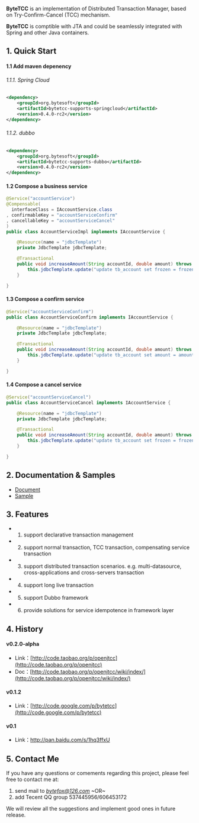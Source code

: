 ﻿
**ByteTCC** is an implementation of Distributed Transaction Manager, based on Try-Confirm-Cancel (TCC) mechanism. 

**ByteTCC** is comptible with JTA and could be seamlessly integrated with Spring and other Java containers.


## 1. Quick Start

#### 1.1 Add maven depenency
###### 1.1.1. Spring Cloud
```xml
<dependency>
	<groupId>org.bytesoft</groupId>
	<artifactId>bytetcc-supports-springcloud</artifactId>
	<version>0.4.0-rc2</version>
</dependency>
```
###### 1.1.2. dubbo
```xml
<dependency>
	<groupId>org.bytesoft</groupId>
	<artifactId>bytetcc-supports-dubbo</artifactId>
	<version>0.4.0-rc2</version>
</dependency>
```

#### 1.2 Compose a business service
```java
@Service("accountService")
@Compensable(
  interfaceClass = IAccountService.class 
, confirmableKey = "accountServiceConfirm"
, cancellableKey = "accountServiceCancel"
)
public class AccountServiceImpl implements IAccountService {

	@Resource(name = "jdbcTemplate")
	private JdbcTemplate jdbcTemplate;

	@Transactional
	public void increaseAmount(String accountId, double amount) throws ServiceException {
	    this.jdbcTemplate.update("update tb_account set frozen = frozen + ? where acct_id = ?", amount, acctId);
	}

}
```


#### 1.3 Compose a confirm service
```java
@Service("accountServiceConfirm")
public class AccountServiceConfirm implements IAccountService {

	@Resource(name = "jdbcTemplate")
	private JdbcTemplate jdbcTemplate;

	@Transactional
	public void increaseAmount(String accountId, double amount) throws ServiceException {
	    this.jdbcTemplate.update("update tb_account set amount = amount + ?, frozen = frozen - ? where acct_id = ?", amount, amount, acctId);
	}

}
```


#### 1.4 Compose a cancel service
```java
@Service("accountServiceCancel")
public class AccountServiceCancel implements IAccountService {

	@Resource(name = "jdbcTemplate")
	private JdbcTemplate jdbcTemplate;

	@Transactional
	public void increaseAmount(String accountId, double amount) throws ServiceException {
	    this.jdbcTemplate.update("update tb_account set frozen = frozen - ? where acct_id = ?", amount, acctId);
	}

}
```


## 2. Documentation & Samples
* [Document](https://github.com/liuyangming/ByteTCC/wiki)
* [Sample](https://github.com/liuyangming/ByteTCC-sample)



## 3. Features
* 1. support declarative transaction management
* 2. support normal transaction, TCC transaction, compensating service transaction
* 3. support distributed transaction scenarios. e.g. multi-datasource, cross-applications and cross-servers transaction
* 4. support long live transaction
* 5. support Dubbo framework
* 6. provide solutions for service idempotence  in framework layer


## 4. History

#### v0.2.0-alpha
* Link：[http://code.taobao.org/p/openjtcc](http://code.taobao.org/p/openjtcc)
* Doc：[http://code.taobao.org/p/openjtcc/wiki/index/](http://code.taobao.org/p/openjtcc/wiki/index/) 

#### v0.1.2
* Link：[http://code.google.com/p/bytetcc](http://code.google.com/p/bytetcc)

#### v0.1
* Link：[http://pan.baidu.com/s/1hq3ffxU
](http://pan.baidu.com/s/1hq3ffxU)


## 5. Contact Me
If you have any questions or comements regarding this project, please feel free to contact me at:

1. send mail to _[bytefox@126.com](bytefox@126.com)_
~OR~
2. add Tecent QQ group 537445956/606453172

We will review all the suggestions and implement good ones in future release.
